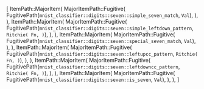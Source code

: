 [
    ItemPath::MajorItem(
        MajorItemPath::Fugitive(
            FugitivePath(`mnist_classifier::digits::seven::simple_seven_match`, `Val`),
        ),
    ),
    ItemPath::MajorItem(
        MajorItemPath::Fugitive(
            FugitivePath(`mnist_classifier::digits::seven::simple_leftdown_pattern`, `Ritchie(
                Fn,
            )`),
        ),
    ),
    ItemPath::MajorItem(
        MajorItemPath::Fugitive(
            FugitivePath(`mnist_classifier::digits::seven::special_seven_match`, `Val`),
        ),
    ),
    ItemPath::MajorItem(
        MajorItemPath::Fugitive(
            FugitivePath(`mnist_classifier::digits::seven::leftupcc_pattern`, `Ritchie(
                Fn,
            )`),
        ),
    ),
    ItemPath::MajorItem(
        MajorItemPath::Fugitive(
            FugitivePath(`mnist_classifier::digits::seven::leftdowncc_pattern`, `Ritchie(
                Fn,
            )`),
        ),
    ),
    ItemPath::MajorItem(
        MajorItemPath::Fugitive(
            FugitivePath(`mnist_classifier::digits::seven::is_seven`, `Val`),
        ),
    ),
]